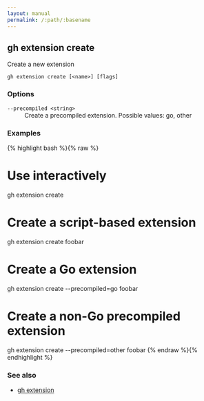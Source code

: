 ```yaml
---
layout: manual
permalink: /:path/:basename
---
```


## gh extension create

Create a new extension

```
gh extension create [<name>] [flags]
```

### Options


<dl class="flags">
	<dt><code>--precompiled &lt;string&gt;</code></dt>
	<dd>Create a precompiled extension. Possible values: go, other</dd>
</dl>


### Examples

{% highlight bash %}{% raw %}
# Use interactively
gh extension create

# Create a script-based extension
gh extension create foobar

# Create a Go extension
gh extension create --precompiled=go foobar

# Create a non-Go precompiled extension
gh extension create --precompiled=other foobar
{% endraw %}{% endhighlight %}

### See also

* [gh extension](./gh_extension)
